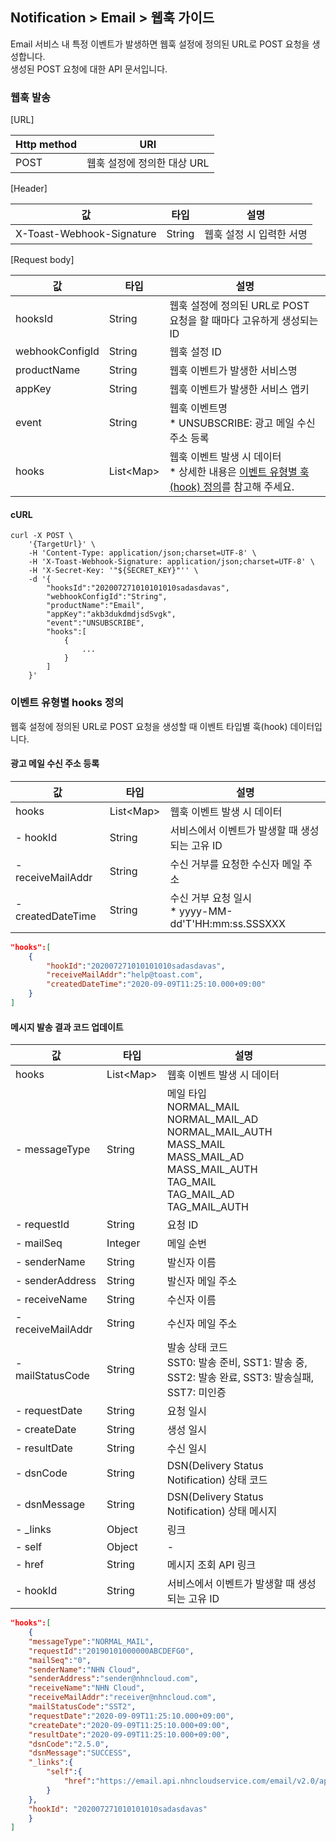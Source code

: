 ## Notification > Email > 웹훅 가이드
Email 서비스 내 특정 이벤트가 발생하면 웹훅 설정에 정의된 URL로 POST 요청을 생성합니다.<br>
생성된 POST 요청에 대한 API 문서입니다.

### 웹훅 발송

[URL]

|Http method|	URI|
|---|---|
| POST | 웹훅 설정에 정의한 대상 URL |

[Header]

|값|	타입|	설명|
|---|---|---|
|X-Toast-Webhook-Signature|	String| 웹훅 설정 시 입력한 서명 |

[Request body]

|값|	타입|	설명|
|---|---|---|
|hooksId|	String| 웹훅 설정에 정의된 URL로 POST 요청을 할 때마다 고유하게 생성되는 ID |
|webhookConfigId|	String|웹훅 설정 ID|
|productName|	String|	웹훅 이벤트가 발생한 서비스명 |
|appKey|	String| 웹훅 이벤트가 발생한 서비스 앱키 |
|event|	String| 웹훅 이벤트명<br>* UNSUBSCRIBE: 광고 메일 수신 주소 등록 |
|hooks|	List\<Map\> | 웹훅 이벤트 발생 시 데이터<br>* 상세한 내용은 [이벤트 유형별 훅(hook) 정의](./api-guide/#event-hooks)를 참고해 주세요. |

#### cURL
```
curl -X POST \
    '{TargetUrl}' \
    -H 'Content-Type: application/json;charset=UTF-8' \
    -H 'X-Toast-Webhook-Signature: application/json;charset=UTF-8' \
    -H 'X-Secret-Key: '"${SECRET_KEY}"'' \
    -d '{
        "hooksId":"202007271010101010sadasdavas",
        "webhookConfigId":"String",
        "productName":"Email",
        "appKey":"akb3dukdmdjsdSvgk",
        "event":"UNSUBSCRIBE",
        "hooks":[
            {
                ...
            }
        ]
    }'
```

<span id="event-hooks"></span>

### 이벤트 유형별 hooks 정의
웹훅 설정에 정의된 URL로 POST 요청을 생성할 때 이벤트 타입별 훅(hook) 데이터입니다.
#### 광고 메일 수신 주소 등록
|값|	타입|	설명|
|---|---|---|
|hooks|	List\<Map\> | 웹훅 이벤트 발생 시 데이터 |
|- hookId|	String| 서비스에서 이벤트가 발생할 때 생성되는 고유 ID |
|- receiveMailAddr|	String|	수신 거부를 요청한 수신자 메일 주소 |
|- createdDateTime|	String| 수신 거부 요청 일시<br>* yyyy-MM-dd'T'HH:mm:ss.SSSXXX|

```json
"hooks":[
    {
        "hookId":"202007271010101010sadasdavas",
        "receiveMailAddr":"help@toast.com",
        "createdDateTime":"2020-09-09T11:25:10.000+09:00"
    }
]
```

#### 메시지 발송 결과 코드 업데이트
|값|	타입|	설명|
|---|---|---|
|hooks|	List\<Map\> | 웹훅 이벤트 발생 시 데이터 |
|- messageType|	String| 메일 타입<br>NORMAL_MAIL<br>NORMAL_MAIL_AD<br>NORMAL_MAIL_AUTH<br>MASS_MAIL<br>MASS_MAIL_AD<br>MASS_MAIL_AUTH<br>TAG_MAIL<br>TAG_MAIL_AD<br>TAG_MAIL_AUTH  |
|- requestId|	String| 요청 ID |
|- mailSeq|	Integer| 메일 순번 |
|- senderName|	String| 발신자 이름 |
|- senderAddress|	String| 발신자 메일 주소 |
|- receiveName|	String| 수신자 이름 |
|- receiveMailAddr|	String| 수신자 메일 주소 |
|- mailStatusCode|	String| 발송 상태 코드 <br/> SST0: 발송 준비, SST1: 발송 중, <br/> SST2: 발송 완료, SST3: 발송실패, SST7: 미인증|
|- requestDate|	String| 요청 일시 |
|- createDate|	String| 생성 일시 |
|- resultDate|	String| 수신 일시 |
|- dsnCode|	String| DSN(Delivery Status Notification) 상태 코드 |
|- dsnMessage|	String| DSN(Delivery Status Notification) 상태 메시지 |
|- _links|	Object|	링크 |
|- self|	Object|	- |
|- href|	String|	메시지 조회 API 링크 |
|- hookId|	String| 서비스에서 이벤트가 발생할 때 생성되는 고유 ID |

```json
"hooks":[
    {
    "messageType":"NORMAL_MAIL",
    "requestId":"20190101000000ABCDEFG0",
    "mailSeq":"0",
    "senderName":"NHN Cloud",
    "senderAddress":"sender@nhncloud.com",
    "receiveName":"NHN Cloud",
    "receiveMailAddr":"receiver@nhncloud.com",
    "mailStatusCode":"SST2",
    "requestDate":"2020-09-09T11:25:10.000+09:00",
    "createDate":"2020-09-09T11:25:10.000+09:00",
    "resultDate":"2020-09-09T11:25:10.000+09:00",
    "dsnCode":"2.5.0",
    "dsnMessage":"SUCCESS",
    "_links":{
        "self":{
            "href":"https://email.api.nhncloudservice.com/email/v2.0/appKeys/hVYsda0xPcasTT5hC6z/sender/mail/20190101000000ABCDEFG0/0"
        }
    },
    "hookId": "202007271010101010sadasdavas"
    }
]
```
